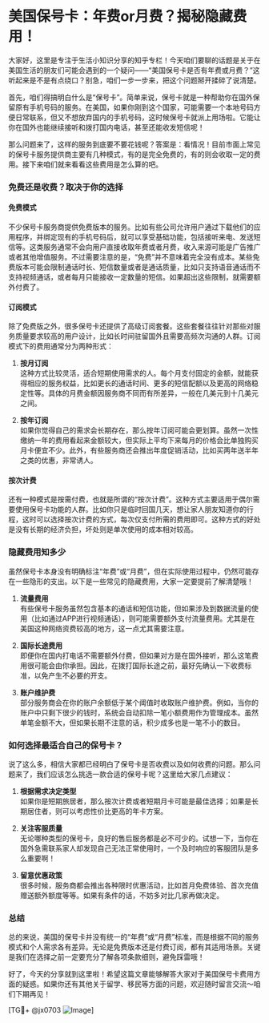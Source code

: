 # 美国保号卡：年费or月费？揭秘隐藏费用！

大家好，这里是专注于生活小知识分享的知乎专栏！今天咱们要聊的话题是关于在美国生活的朋友们可能会遇到的一个疑问——“美国保号卡是否有年费或月费？”这听起来是不是有点绕口？别急，咱们一步一步来，把这个问题掰开揉碎了说清楚。

首先，咱们得搞明白什么是“保号卡”。简单来说，保号卡就是一种帮助你在国外保留原有手机号码的服务。在美国，如果你刚到这个国家，可能需要一个本地号码方便日常联系，但又不想放弃国内的手机号码，这时候保号卡就派上用场啦。它能让你在国外也能继续接听和拨打国内电话，甚至还能收发短信呢！

那么问题来了，这样的服务到底要不要花钱呢？答案是：看情况！目前市面上常见的保号卡服务提供商主要有几种模式，有的是完全免费的，有的则会收取一定的费用。接下来咱们就来看看这些费用是怎么算的吧。

### **免费还是收费？取决于你的选择**

#### **免费模式**
不少保号卡服务商提供免费版本的服务。比如有些公司允许用户通过下载他们的应用程序，并绑定现有的手机号码后，就可以享受基础功能，包括接听来电、发送短信等。这类服务通常不会向用户直接收取年费或者月费，收入来源可能是广告推广或者其他增值服务。不过需要注意的是，“免费”并不意味着完全没有成本。某些免费版本可能会限制通话时长、短信数量或者是通话质量，比如只支持语音通话而不支持视频通话，或者每月只能接收一定数量的短信。如果超出这些限制，就需要额外付费了。

#### **订阅模式**
除了免费版之外，很多保号卡还提供了高级订阅套餐。这些套餐往往针对那些对服务质量要求较高的用户设计，比如长时间驻留国外且需要高频次沟通的人群。订阅模式下的费用通常分为两种形式：

1. **按月订阅**  
   这种方式比较灵活，适合短期使用需求的人。每个月支付固定的金额，就能获得相应的服务权益，比如更长的通话时间、更多的短信配额以及更高的网络稳定性等。具体的月费金额因服务商不同而有所差异，一般在几美元到十几美元之间。

2. **按年订阅**  
   如果你觉得自己的需求会长期存在，那么按年订阅可能会更划算。虽然一次性缴纳一年的费用看起来金额较大，但实际上平均下来每月的价格会比单独购买月卡便宜不少。此外，有些服务商还会推出年度促销活动，比如买两年送半年之类的优惠，非常诱人。

#### **按次计费**
还有一种模式是按需付费，也就是所谓的“按次计费”。这种方式主要适用于偶尔需要使用保号卡功能的人群。比如你只是临时回国几天，想让家人朋友知道你的行程，这时可以选择按次计费的方式，每次仅支付所需的费用即可。这种方式的好处是没有长期的经济负担，坏处则是单次使用的成本相对较高。

### **隐藏费用知多少**

虽然保号卡本身没有明确标注“年费”或“月费”，但在实际使用过程中，仍然可能存在一些隐形的支出。以下是一些常见的隐藏费用，大家一定要提前了解清楚哦！

1. **流量费用**  
   有些保号卡服务虽然包含基本的通话和短信功能，但如果涉及到数据流量的使用（比如通过APP进行视频通话），则可能需要额外支付流量费用。尤其是在美国这种网络资费较高的地方，这一点尤其需要注意。

2. **国际长途费用**  
   即便你在国内打电话不需要额外付费，但如果对方是在国外接听，那么这笔费用很可能会由你承担。因此，在拨打国际长途之前，最好先确认一下收费标准，以免产生不必要的开支。

3. **账户维护费**  
   部分服务商会在你的账户余额低于某个阈值时收取账户维护费。例如，当你的账户中只剩下很少的钱时，系统会自动扣除一笔小额费用作为管理成本。虽然单笔金额不大，但如果长期不注意的话，积少成多也是一笔不小的数目。

### **如何选择最适合自己的保号卡？**

说了这么多，相信大家都已经明白了保号卡是否收费以及如何收费的问题。那么问题来了，我们应该怎么挑选一款合适的保号卡呢？这里给大家几点建议：

1. **根据需求决定类型**  
   如果你是短期旅居者，那么按次计费或者短期月卡可能是最佳选择；如果是长期居住者，则可以考虑性价比更高的年卡方案。

2. **关注客服质量**  
   无论哪种类型的保号卡，良好的售后服务都是必不可少的。试想一下，当你在国外急需联系家人却发现自己无法正常使用时，一个及时响应的客服团队是多么重要啊！

3. **留意优惠政策**  
   很多时候，服务商都会推出各种限时优惠活动，比如首月免费体验、首次充值赠送额外额度等等。如果有条件的话，不妨多对比几家再做决定。

### **总结**

总的来说，美国的保号卡并没有统一的“年费”或“月费”标准，而是根据不同的服务模式和个人需求各有差异。无论是免费版本还是付费订阅，都有其适用场景。关键是我们在选择之前一定要充分了解各项条款细则，避免踩雷哦！

好了，今天的分享就到这里啦！希望这篇文章能够解答大家对于美国保号卡费用方面的疑惑。如果你还有其他关于留学、移民等方面的问题，欢迎随时留言交流～咱们下期再见！

[TG💪+ @jx0703 ![Image](https://github.com/user-attachments/assets/dbca1d08-cadb-493c-b0ec-ad6f7a83f270)]